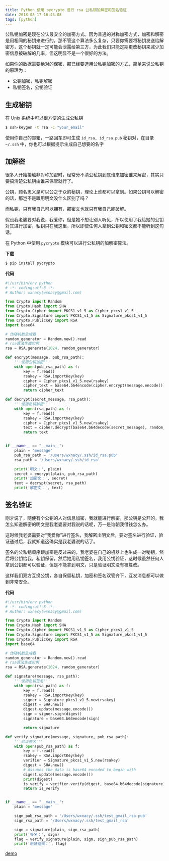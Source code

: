 ```yaml
---
title: Python 使用 pycrypto 进行 rsa 公私钥加解密和签名验证
date: 2018-08-17 16:43:08
tags: [python]
---
```


公私钥加密是现在公认最安全的加密方式。因为普通的对称加密方式，加密和解密是用相同的秘钥来进行的，那不管这个算法多么复杂，只要你需要将秘钥发送给解密方，这个秘钥就一定可能会泄露给第三方，为此我们只能定期更改秘钥来减少加密信息被破解的几率，但这明显不是一个很好的方法。
<!-- more --><!-- toc -->
如果你的数据需要绝对的保密，那已经要选用公私钥加密的方式，简单来说公私钥的原理为：

- 公钥加密，私钥解密
- 私钥签名，公钥验证


## 生成秘钥

在 Unix 系统中可以很方便的生成公私钥

```bash
$ ssh-keygen -t rsa -C "your_email"
```

使用你自己的邮箱，一路回车即可生成 `id_rsa, id_rsa.pub` 秘钥对，在目录 `~/.ssh` 中，你也可以根据提示生成自己想要的名字

## 加解密

很多人开始接触非对称加密时，经常分不清公私钥到底谁来加密谁来解密，其实只要搞清楚公私钥由谁来保管就行了。

公钥，顾名思义是可以公之于众的秘钥，理论上谁都可以拿到。如果公钥可以解密的话，那岂不是跟用明文没什么区别了吗？

而私钥，只有我自己可以拥有，那密文也就只有我自己能破解。

假设我老婆要对我说，我爱你，但是她不想让别人听见，所以使用了我给她的公钥对其进行加密，私钥只在我这里，所以即使任何人拿到公钥和密文都不能听到这句话。

在 Python 中使用 `pycrypto` 模块可以进行公私钥的加解密算法。

**下载**

```bash
$ pip install pycrypto
```

**代码**

```python
#!/usr/bin/env python
# -*- coding:utf-8 -*-
# Author: wxnacy(wxnacy@gmail.com)

from Crypto import Random
from Crypto.Hash import SHA
from Crypto.Cipher import PKCS1_v1_5 as Cipher_pkcs1_v1_5
from Crypto.Signature import PKCS1_v1_5 as Signature_pkcs1_v1_5
from Crypto.PublicKey import RSA
import base64

# 伪随机数生成器
random_generator = Random.new().read
# rsa算法生成实例
rsa = RSA.generate(1024, random_generator)

def encrypt(message, pub_rsa_path):
    '''使用公钥加密'''
    with open(pub_rsa_path) as f:
        key = f.read()
        rsakey = RSA.importKey(key)
        cipher = Cipher_pkcs1_v1_5.new(rsakey)
        cipher_text = base64.b64encode(cipher.encrypt(message.encode()))
        return cipher_text

def decrypt(secret_message, rsa_path):
    '''使用私钥解密'''
    with open(rsa_path) as f:
        key = f.read()
        rsakey = RSA.importKey(key)
        cipher = Cipher_pkcs1_v1_5.new(rsakey)
        text = cipher.decrypt(base64.b64decode(secret_message), random_generator)
        return text


if __name__ == "__main__":
    plain = 'message'
    pub_rsa_path = '/Users/wxnacy/.ssh/id_rsa.pub'
    rsa_path = '/Users/wxnacy/.ssh/id_rsa'

    print('明文：', plain)
    secret = encrypt(plain, pub_rsa_path)
    print('加密文：', secret)
    text = decrypt(secret, rsa_path)
    print('解密文：', text)

```

## 签名验证

刚才说了，随便有个公钥的人对信息加密，我就能进行解密，那公钥是公开的，我怎么知道解密的明文是我老婆要对我说的话呢，万一是谁朝我借钱怎么办。

这时候我老婆需要对“我爱你”进行签名，我解密出明文后，要对签名进行验证，验证通过后，我就知道这确实是我老婆说的话了。

签名的公私钥顺序跟加密是反过来的，我老婆在自己的机器上也生成一对秘钥，然后将公钥给我，私钥保留，然后她用私钥签名，我用公钥验证，这时候虽然任何人拿到公钥都可以验证，但是不能拿到明文，只是验证明文没有被篡改。

这样我们双方互换公钥，各自保留私钥，加密和签名双管齐下，互发消息都可以做到非常安全。


**代码**

```python
#!/usr/bin/env python
# -*- coding:utf-8 -*-
# Author: wxnacy(wxnacy@gmail.com)

from Crypto import Random
from Crypto.Hash import SHA
from Crypto.Cipher import PKCS1_v1_5 as Cipher_pkcs1_v1_5
from Crypto.Signature import PKCS1_v1_5 as Signature_pkcs1_v1_5
from Crypto.PublicKey import RSA
import base64

# 伪随机数生成器
random_generator = Random.new().read
# rsa算法生成实例
rsa = RSA.generate(1024, random_generator)

def signature(message, rsa_path):
    '''使用私钥签名'''
    with open(rsa_path) as f:
        key = f.read()
        rsakey = RSA.importKey(key)
        signer = Signature_pkcs1_v1_5.new(rsakey)
        digest = SHA.new()
        digest.update(message.encode())
        sign = signer.sign(digest)
        signature = base64.b64encode(sign)

        return signature

def verify_signature(message, signature, pub_rsa_path):
    '''验证签名'''
    with open(pub_rsa_path) as f:
        key = f.read()
        rsakey = RSA.importKey(key)
        verifier = Signature_pkcs1_v1_5.new(rsakey)
        digest = SHA.new()
        # Assumes the data is base64 encoded to begin with
        digest.update(message.encode())
        print(digest)
        is_verify = verifier.verify(digest, base64.b64decode(signature))
        return is_verify


if __name__ == "__main__":
    plain = 'message'

    sign_pub_rsa_path = '/Users/wxnacy/.ssh/test_gmail_rsa.pub'
    sign_rsa_path = '/Users/wxnacy/.ssh/test_gmail_rsa'

    sign = signature(plain, sign_rsa_path)
    print('签名：', sign)
    flag = verify_signature(plain, sign, sign_pub_rsa_path)
    print('验证结果：', flag)
```

[demo](https://github.com/wxnacy/study/blob/master/python/simple/rsa_encrypt.py)
